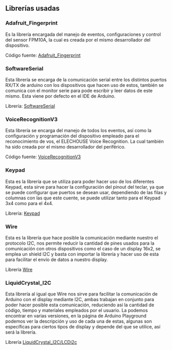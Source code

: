 ## Librerías usadas

### Adafruit_Fingerprint

Es la librería encargada del manejo de eventos, configuraciones y control del sensor FPM10A,
la cual es creada por el mismo desarrollador del dispositivo.

Código fuente: [Adafruit_Fingerprint](https://github.com/adafruit/Adafruit-Fingerprint-Sensor-Library)


### SoftwareSerial

Esta librería se encarga de la comunicación serial entre los distintos puertos RX/TX de arduino con los dispositivos que hacen uso de estos,
también se comunica con el monitor serie para pode escribir y leer datos de este mismo. Esta viene por defecto en el IDE de Arduino.

Librería: [SoftwareSerial](https://www.arduino.cc/en/Reference/SoftwareSerial)


### VoiceRecognitionV3

Esta librería se encarga del manejo de todos los eventos, así como la configuración y programación del dispositivo empleado para el 
reconocimiento de vos, el ELECHOUSE Voice Recognition. La cual también ha sido creada por el mismo desarrollador del periférico.

Código fuente: [VoiceRecognitionV3](https://github.com/elechouse/VoiceRecognitionV3)


### Keypad

Esta es la librería que se utiliza para poder hacer uso de los diferentes Keypad, esta sirve para hacer la configuración del pinout del
teclar, ya que se puede configurar que puertos se desean usar, dependiendo de las filas y columnas con las que este cuente, se puede utilizar
tanto para el Keypad 3x4 como para el 4x4.

Librería: [Keypad](https://playground.arduino.cc/Code/Keypad/)


### Wire

Esta es la librería que hace posible la comunicación mediante nuestro el protocolo I2C, nos permite reducir la cantidad de pines usados para
la comunicación con otros dispositivos como el caso de un display 16x2, se emplea un shield I2C y basta con importar la librería y hacer uso de esta
para facilitar el envío de datos a nuestro display.

Librería [Wire](https://www.arduino.cc/en/reference/wire)


### LiquidCrystal_I2C

Esta librería al igual que Wire nos sirve para facilitar la comunicación de Arduino con el display mediante I2C, ambas trabajan en conjunto
para poder hacer posible esta comunicación, reduciendo así la cantidad de código, tiempo y materiales empleados por el usuario.
La podemos encontrar en varias versiones, en la página de Arduino Playground podemos ver la descripción y uso de cada una de estas,
algunas son específicas para ciertos tipos de display y depende del que se utilice, así será la librería.

Librería [LiquidCrystal_I2C/LCDi2c](https://playground.arduino.cc/Code/LCDi2c/)
